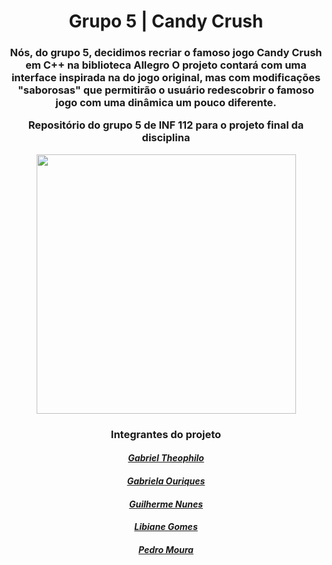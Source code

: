<h1 align="center">
  Grupo 5 | Candy Crush
</h1>
<h3 align="center">
  Nós, do grupo 5, decidimos recriar o famoso jogo Candy Crush em C++ na biblioteca Allegro
  O projeto contará com uma interface inspirada na do jogo original, mas com modificações "saborosas" que permitirão o usuário redescobrir o famoso jogo com uma dinâmica um pouco diferente.

  Repositório do grupo 5 de INF 112 para o projeto final da disciplina
</h3>

<div align="center">
  <img  src="https://i.imgur.com/LKOFabQ.png" width="415px" heigth="405px"/>


<h3> Integrantes do projeto </h3>

  <h4><a href="https://github.com/GabrielTheophilo"><em>Gabriel Theophilo</em></a>
  <h4><a href="https://github.com/Gabrielaogd"><em>Gabriela Ouriques</em></a></h4>
  <h4><a href="https://github.com/guinlops"><em>Guilherme Nunes</em></a></h4>
  <h4><a href="https://github.com/Libianegomes"><em>Libiane Gomes</em></a></h4>
  <h4><a href="https://github.com/pedroohm"><em>Pedro Moura</em></a></h4>

</div>
